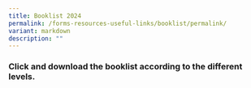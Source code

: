 ```yaml
---
title: Booklist 2024
permalink: /forms-resources-useful-links/booklist/permalink/
variant: markdown
description: ""
---
```

### Click and download the booklist according to the different levels.

[](/files/Woodlands_Ring_Primary_School____Booklist_AY_2024___P1.pdf)

[](/files/Woodlands_Ring_Primary_School____Booklist_AY_2024___P3.pdf)
[](/files/Woodlands_Ring_Primary_School____Booklist_AY_2024___P5__Higher_Maths_.pdf)
